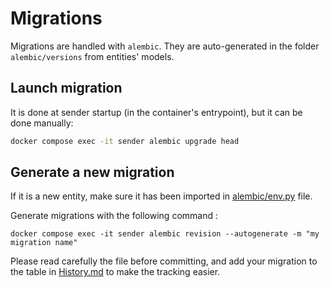 # Migrations

Migrations are handled with `alembic`. They are auto-generated in the folder `alembic/versions` from entities' models.

## Launch migration

It is done at sender startup (in the container's entrypoint), but it can be done manually:

```bash
docker compose exec -it sender alembic upgrade head
```

## Generate a new migration

If it is a new entity, make sure it has been imported in [alembic/env.py](alembic/env.py) file.

Generate migrations with the following command :

```shell
docker compose exec -it sender alembic revision --autogenerate -m "my migration name"
```

Please read carefully the file before committing, and add your migration to the table in [History.md](History.md) to
make the tracking easier.
